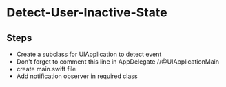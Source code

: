 # Detect-User-Inactive-State

## Steps
- Create a subclass for UIApplication to detect event
- Don't forget to comment this line in AppDelegate //@UIApplicationMain
- create main.swift file
- Add notification observer in required class
